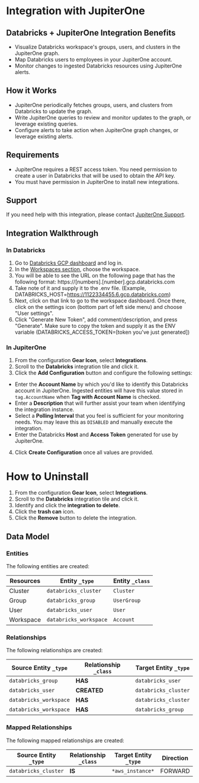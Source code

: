 # Integration with JupiterOne

## Databricks + JupiterOne Integration Benefits

- Visualize Databricks workspace's groups, users, and clusters in the JupiterOne
  graph.
- Map Databricks users to employees in your JupiterOne account.
- Monitor changes to ingested Databricks resources using JupiterOne alerts.

## How it Works

- JupiterOne periodically fetches groups, users, and clusters from Databricks to
  update the graph.
- Write JupiterOne queries to review and monitor updates to the graph, or
  leverage existing queries.
- Configure alerts to take action when JupiterOne graph changes, or leverage
  existing alerts.

## Requirements

- JupiterOne requires a REST access token. You need permission to create a user
  in Databricks that will be used to obtain the API key.
- You must have permission in JupiterOne to install new integrations.

## Support

If you need help with this integration, please contact
[JupiterOne Support](https://support.jupiterone.io).

## Integration Walkthrough

### In Databricks

1. Go to [Databricks GCP dashboard](https://accounts.gcp.databricks.com/login)
   and log in.
2. In the [Workspaces section](https://accounts.gcp.databricks.com/workspaces),
   choose the workspace.
3. You will be able to see the URL on the following page that has the following
   format: https://[numbers].[number].gcp.databricks.com
4. Take note of it and supply it to the .env file. (Example,
   DATABRICKS_HOST=https://1122334455.6.gcp.databricks.com)
5. Next, click on that link to go to the workspace dashboard. Once there, click
   on the settings icon (bottom part of left side menu) and choose "User
   settings".
6. Click "Generate New Token", add comment/description, and press "Generate".
   Make sure to copy the token and supply it as the ENV variable
   (DATABRICKS_ACCESS_TOKEN=[token you've just generated])

### In JupiterOne

1. From the configuration **Gear Icon**, select **Integrations**.
2. Scroll to the **Databricks** integration tile and click it.
3. Click the **Add Configuration** button and configure the following settings:

- Enter the **Account Name** by which you'd like to identify this Databricks
  account in JupiterOne. Ingested entities will have this value stored in
  `tag.AccountName` when **Tag with Account Name** is checked.
- Enter a **Description** that will further assist your team when identifying
  the integration instance.
- Select a **Polling Interval** that you feel is sufficient for your monitoring
  needs. You may leave this as `DISABLED` and manually execute the integration.
- Enter the Databricks **Host** and **Access Token** generated for use by
  JupiterOne.

4. Click **Create Configuration** once all values are provided.

# How to Uninstall

1. From the configuration **Gear Icon**, select **Integrations**.
2. Scroll to the **Databricks** integration tile and click it.
3. Identify and click the **integration to delete**.
4. Click the **trash can** icon.
5. Click the **Remove** button to delete the integration.

<!-- {J1_DOCUMENTATION_MARKER_START} -->
<!--
********************************************************************************
NOTE: ALL OF THE FOLLOWING DOCUMENTATION IS GENERATED USING THE
"j1-integration document" COMMAND. DO NOT EDIT BY HAND! PLEASE SEE THE DEVELOPER
DOCUMENTATION FOR USAGE INFORMATION:

https://github.com/JupiterOne/sdk/blob/main/docs/integrations/development.md
********************************************************************************
-->

## Data Model

### Entities

The following entities are created:

| Resources | Entity `_type`         | Entity `_class` |
| --------- | ---------------------- | --------------- |
| Cluster   | `databricks_cluster`   | `Cluster`       |
| Group     | `databricks_group`     | `UserGroup`     |
| User      | `databricks_user`      | `User`          |
| Workspace | `databricks_workspace` | `Account`       |

### Relationships

The following relationships are created:

| Source Entity `_type`  | Relationship `_class` | Target Entity `_type` |
| ---------------------- | --------------------- | --------------------- |
| `databricks_group`     | **HAS**               | `databricks_user`     |
| `databricks_user`      | **CREATED**           | `databricks_cluster`  |
| `databricks_workspace` | **HAS**               | `databricks_cluster`  |
| `databricks_workspace` | **HAS**               | `databricks_group`    |

### Mapped Relationships

The following mapped relationships are created:

| Source Entity `_type` | Relationship `_class` | Target Entity `_type` | Direction |
| --------------------- | --------------------- | --------------------- | --------- |
| `databricks_cluster`  | **IS**                | `*aws_instance*`      | FORWARD   |

<!--
********************************************************************************
END OF GENERATED DOCUMENTATION AFTER BELOW MARKER
********************************************************************************
-->
<!-- {J1_DOCUMENTATION_MARKER_END} -->
